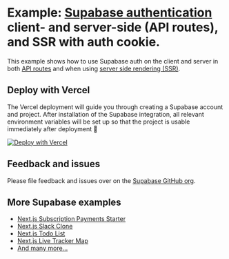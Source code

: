 # Example: [Supabase authentication](https://supabase.io/docs/guides/auth) client- and server-side (API routes), and SSR with auth cookie.

This example shows how to use Supabase auth on the client and server in both [API routes](https://nextjs.org/docs/api-routes/introduction) and when using [server side rendering (SSR)](https://nextjs.org/docs/basic-features/pages#server-side-rendering).

## Deploy with Vercel

The Vercel deployment will guide you through creating a Supabase account and project. After installation of the Supabase integration, all relevant environment variables will be set up so that the project is usable immediately after deployment 🚀

[![Deploy with Vercel](https://vercel.com/button)](https://vercel.com/new/git/external?repository-url=https%3A%2F%2Fgithub.com%2Fsupabase%2Fsupabase%2Ftree%2Fmaster%2Fexamples%2Fnextjs-with-supabase-auth&project-name=nextjs-with-supabase-auth&repository-name=nextjs-with-supabase-auth&integration-ids=oac_jUduyjQgOyzev1fjrW83NYOv)

## Feedback and issues

Please file feedback and issues over on the [Supabase GitHub org](https://github.com/supabase/supabase/issues/new/choose).

## More Supabase examples

- [Next.js Subscription Payments Starter](https://github.com/vercel/nextjs-subscription-payments)
- [Next.js Slack Clone](https://github.com/supabase/supabase/tree/master/examples/nextjs-slack-clone)
- [Next.js Todo List](https://github.com/supabase/supabase/tree/master/examples/nextjs-todo-list)
- [Next.js Live Tracker Map](https://github.com/supabase/supabase/tree/master/examples/nextjs-live-tracker-map)
- [And many more...](https://github.com/supabase/supabase/tree/master/examples)
